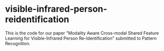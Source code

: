 # visible-infrared-person-reidentification
This is the code for our paper "Modality Aware Cross-modal Shared Feature Learning for Visible-Infrared Person Re-Identification" submitted to Pattern Recognition.
